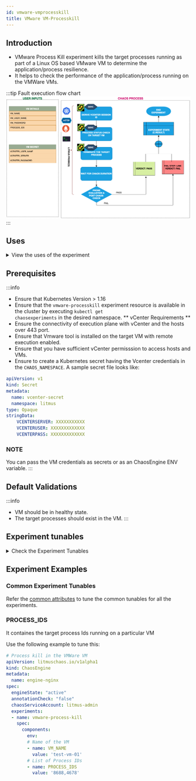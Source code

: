```yaml
---
id: vmware-vmprocesskill
title: VMware VM-Processkill
---
```


## Introduction
- VMware Process Kill experiment kills the target processes running as part of a Linux OS based VMware VM to determine the application/process resilience.
- It helps to check the performance of the application/process running on the VMWare VMs.

:::tip Fault execution flow chart
![VMware VM Processkill](./static/images/vm-processkill.png)
:::

## Uses
<details>
<summary>View the uses of the experiment</summary>
<div>
Disrupt the application critical processes such as databases or message queues running in the VMware VM by killing their underlying processes or threads.
</div>
</details>

## Prerequisites
:::info
- Ensure that Kubernetes Version > 1.16 
- Ensure that the <code>vmware-processkill</code> experiment resource is available in the cluster by executing <code>kubectl get chaosexperiments</code> in the desired namespace.
** vCenter Requirements **
- Ensure the connectivity of execution plane with vCenter and the hosts over 443 port. 
- Ensure that Vmware tool is installed on the target VM with remote execution enabled.
- Ensure that you have sufficient vCenter permisssion to access hosts and VMs.
- Ensure to create a Kubernetes secret having the Vcenter credentials in the `CHAOS_NAMESPACE`. A sample secret file looks like:
```yaml
apiVersion: v1
kind: Secret
metadata:
  name: vcenter-secret
  namespace: litmus
type: Opaque
stringData:
    VCENTERSERVER: XXXXXXXXXXX
    VCENTERUSER: XXXXXXXXXXXXX
    VCENTERPASS: XXXXXXXXXXXXX
```

### NOTE
You can pass the VM credentials as secrets or as an ChaosEngine ENV variable.
:::

    
## Default Validations
:::info
- VM should be in healthy state.
- The target processes should exist in the VM.
:::

## Experiment tunables
<details>
    <summary>Check the Experiment Tunables</summary>
    <h2>Mandatory Fields</h2>
    <table>
      <tr>
        <th> Variables </th>
        <th> Description </th>
        <th> Notes </th>
      </tr>
      <tr>
        <td> VM_NAME </td>
        <td> Name of the VM in which the target processes reside </td>
        <td> ubuntu-vm-1 </td>
      </tr>
      <tr>
        <td> PROCESS_IDS </td>
        <td> Process IDs of the target processes provided as comma separated values </td>
        <td> 183,253,857 </td>
      </tr>
    </table>
    <h2>Optional Fields</h2>
    <table>
      <tr>
        <th> Variables </th>
        <th> Description </th>
        <th> Notes </th>
      </tr>
      <tr> 
        <td> TOTAL_CHAOS_DURATION </td>
        <td> The total time duration for chaos insertion (sec) </td>
        <td> Defaults to 30s </td>
      </tr>
      <tr>
        <td> RAMP_TIME </td>
        <td> Period to wait before and after injection of chaos in sec </td>
        <td> </td>
      </tr>
    </table>
</details>

## Experiment Examples

### Common Experiment Tunables
Refer the [common attributes](../common-tunables-for-all-experiments) to tune the common tunables for all the experiments.

### PROCESS_IDS
It containes the target process Ids running on a particular VM


Use the following example to tune this:

[embedmd]:# (./static/manifests/vm-processkill/vm-process-kill-processid.yaml yaml)
```yaml
# Process kill in the VMWare VM
apiVersion: litmuschaos.io/v1alpha1
kind: ChaosEngine
metadata:
  name: engine-nginx
spec:
  engineState: "active"
  annotationCheck: "false"
  chaosServiceAccount: litmus-admin
  experiments:
  - name: vmware-process-kill
    spec:
      components:
        env:
        # Name of the VM
        - name: VM_NAME
          value: 'test-vm-01'
        # List of Process IDs
        - name: PROCESS_IDS
          value: '8688,4678'
```

